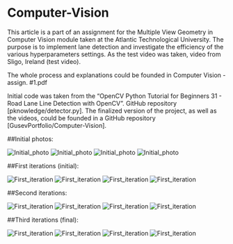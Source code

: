 # Computer-Vision

This article is a part of an assignment for the Multiple View Geometry in Computer Vision module taken at the Atlantic Technological University. The purpose is to implement lane detection and investigate the efficiency of the various hyperparameters settings. As the test video was taken, video from Sligo, Ireland (test video).  

The whole process and explanations could be founded in Computer Vision - assign. #1.pdf

Initial code was taken from the “OpenCV Python Tutorial for Beginners 31 - Road Lane Line Detection with OpenCV”. GitHub repository [pknowledge/detector.py]. 
The finalized version of the project, as well as the videos, could be founded in a GitHub repository [GusevPortfolio/Computer-Vision].  

##Initial photos:

![Initial_photo](https://github.com/GusevPortfolio/Computer-Vision/blob/main/Initials/Test1.1.jpg)
![Initial_photo](https://github.com/GusevPortfolio/Computer-Vision/blob/main/Initials/Test2.1.jpg)
![Initial_photo](https://github.com/GusevPortfolio/Computer-Vision/blob/main/Initials/Test3.1.jpg)
![Initial_photo](https://github.com/GusevPortfolio/Computer-Vision/blob/main/Initials/Test4.1.jpg)




##First iterations (initial):

![First_iteration](https://github.com/GusevPortfolio/Computer-Vision/blob/main/Results/Test%201%20%3D%201.1.jpg)
![First_iteration](https://github.com/GusevPortfolio/Computer-Vision/blob/main/Results/Test%202%20%3D%201.1.jpg)
![First_iteration](https://github.com/GusevPortfolio/Computer-Vision/blob/main/Results/Test%203%20%3D%201.1.jpg)
![First_iteration](https://github.com/GusevPortfolio/Computer-Vision/blob/main/Results/Test%204%20%3D%201.1.jpg)




##Second iterations:

![First_iteration](https://github.com/GusevPortfolio/Computer-Vision/blob/main/Results/Test%201%20%3D%202.1.jpg)
![First_iteration](https://github.com/GusevPortfolio/Computer-Vision/blob/main/Results/Test%202%20%3D%202.1.jpg)
![First_iteration](https://github.com/GusevPortfolio/Computer-Vision/blob/main/Results/Test%203%20%3D%202.1.jpg)
![First_iteration](https://github.com/GusevPortfolio/Computer-Vision/blob/main/Results/Test%204%20%3D%202.1.jpg)




##Third iterations (final):

![First_iteration](https://github.com/GusevPortfolio/Computer-Vision/blob/main/Results/Test%201%20%3D%203.1.jpg)
![First_iteration](https://github.com/GusevPortfolio/Computer-Vision/blob/main/Results/Test%202%20%3D%203.1.jpg)
![First_iteration](https://github.com/GusevPortfolio/Computer-Vision/blob/main/Results/Test%203%20%3D%203.1.jpg)
![First_iteration](https://github.com/GusevPortfolio/Computer-Vision/blob/main/Results/Test%204%20%3D%203.1.jpg)
